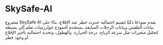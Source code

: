 # SkySafe-AI
 مشروع SkySafe AI يقدم نموذجًا ذكيًا لتقييم احتمالية حدوث خطر عند الإقلاع، بناءً على بيانات الطقس وبيانات الرحلات السابقة. يستخدم النموذج خوارزميات تعلم آلي بسيطة لتحليل متغيرات مثل سرعة الرياح، درجة الحرارة، والهطول، وتحديد احتمالية تأخير الإقلاع أو وجود خطر.
